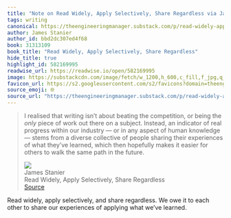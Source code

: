 ```yaml
---
title: "Note on Read Widely, Apply Selectively, Share Regardless via James Stanier"
tags: writing
canonical: https://theengineeringmanager.substack.com/p/read-widely-apply-selectively-share?utm_source=substack&utm_medium=email
author: James Stanier
author_id: bbd2dc307ed4f68
book: 31313109
book_title: "Read Widely, Apply Selectively, Share Regardless"
hide_title: true
highlight_id: 582169995
readwise_url: https://readwise.io/open/582169995
image: https://substackcdn.com/image/fetch/w_1200,h_600,c_fill,f_jpg,q_auto:good,fl_progressive:steep,g_auto/https%3A%2F%2Fsubstack-post-media.s3.amazonaws.com%2Fpublic%2Fimages%2F03000333-2be2-4cce-83a3-2615c0a056a5_1996x2015.png
favicon_url: https://s2.googleusercontent.com/s2/favicons?domain=theengineeringmanager.substack.com
source_emoji: 🌐
source_url: "https://theengineeringmanager.substack.com/p/read-widely-apply-selectively-share?utm_source=substack&utm_medium=email#:~:text=I%20realised%20that,in%20the%20future."
---
```


> I realised that writing isn’t about beating the competition, or being the *only* piece of work out there on a subject. Instead, an indicator of real progress within our industry — or in any aspect of human knowledge — stems from a diverse collective of people sharing their experiences of what they’ve learned, which then hopefully makes it easier for others to walk the same path in the future.
> <div class="quoteback-footer"><div class="quoteback-avatar"><img class="mini-favicon" src="https://s2.googleusercontent.com/s2/favicons?domain=theengineeringmanager.substack.com"></div><div class="quoteback-metadata"><div class="metadata-inner"><span style="display:none">FROM:</span><div aria-label="James Stanier" class="quoteback-author"> James Stanier</div><div aria-label="Read Widely, Apply Selectively, Share Regardless" class="quoteback-title"> Read Widely, Apply Selectively, Share Regardless</div></div></div><div class="quoteback-backlink"><a target="_blank" aria-label="go to the full text of this quotation" rel="noopener" href="https://theengineeringmanager.substack.com/p/read-widely-apply-selectively-share?utm_source=substack&utm_medium=email#:~:text=I%20realised%20that,in%20the%20future." class="quoteback-arrow"> Source</a></div></div>

Read widely, apply selectively, and share regardless. We owe it to each other to share our experiences of applying what we’ve learned.